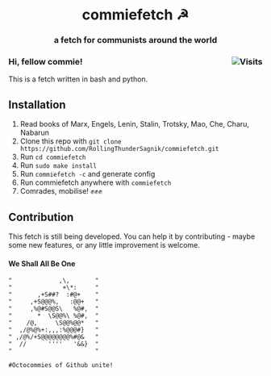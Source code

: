 <div align="center">
<h1>commiefetch ☭</h1>
<h3>a fetch for communists around the world</h3s>
</div>


### Hi, fellow commie! <img alt="Visits" align="right" src="https://badges.pufler.dev/updated/RollingThunderSagnik/commiefetch?style=flat-square&label=&color=f54960&logo=GitHub&logoColor=f52541&labelColor=373e4d"/>

This is a fetch written in bash and python. 

## Installation

1. Read books of Marx, Engels, Lenin, Stalin, Trotsky, Mao, Che, Charu, Nabarun
2. Clone this repo with `git clone https://github.com/RollingThunderSagnik/commiefetch.git`
3. Run `cd commiefetch`
4. Run `sudo make install`
5. Run `commiefetch -c` and generate config
6. Run commiefetch anywhere with `commiefetch` 
7. Comrades, mobilise! ✊✊✊


## Contribution

This fetch is still being developed. You can help it by contributing - maybe some new features, or any little improvement is welcome.

#### We Shall All Be One


```shell
"             ,\,       "
"              +\*:     "
"       ,+S##?  :#@+    "
"     ,+S@@@%,   :@@+   "
"     ,%@#S@@S\   %@#,  "
"       *  \S@@%\ %@#,  "
"    /@,     \S@@%@@*   "
"  ,/@%@%+:,,,:%@@@#}   "
" ,/@%/+S@@@@@@@@%#@&   "
"  //      ''''   '&&}  "
"                       "

#Octocommies of Github unite!
```


